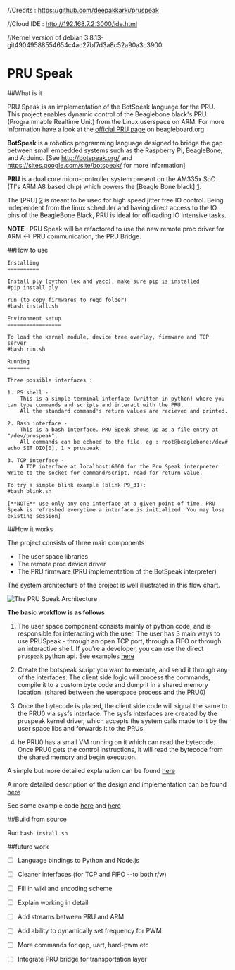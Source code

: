 //Credits : https://github.com/deepakkarki/pruspeak

//Cloud IDE : http://192.168.7.2:3000/ide.html

//Kernel version of debian 3.8.13-git49049588554654c4ac27bf7d3a8c52a90a3c3900




PRU Speak
========

##What is it


PRU Speak is an implementation of the BotSpeak language for the PRU.
This project enables dynamic control of the Beaglebone black's PRU (Programmable Realtime Unit) from the Linux userspace on ARM. For more information have a look at the [official PRU page](http://beagleboard.org/pru) on beagleboard.org

**BotSpeak** is a robotics programming language designed to bridge the gap between small embedded systems such as the Raspberry Pi, BeagleBone, and Arduino.
[See  http://botspeak.org/ and https://sites.google.com/site/botspeak/ for more information]

**PRU** is a dual core micro-controller system present on the AM335x SoC (TI's ARM A8 based chip) which powers the [Beagle Bone black] [1].

The [PRU] [2] is meant to be used for high speed jitter free IO control. Being independent from the linux scheduler and having direct access to the IO pins of the BeagleBone Black, PRU is ideal for offloading IO intensive tasks.

**NOTE** :  PRU Speak will be refactored to use the new remote proc driver for ARM <-> PRU communication, the PRU Bridge. 

##How to use

```
Installing
==========

Install ply (python lex and yacc), make sure pip is installed
#pip install ply

run (to copy firmwares to reqd folder)
#bash install.sh

Environment setup
=================

To load the kernel module, device tree overlay, firmware and TCP server
#bash run.sh

Running
=======

Three possible interfaces :

1. PS shell -
	This is a simple terminal interface (written in python) where you can type commands and scripts and interact with the PRU.
	All the standard command's return values are recieved and printed. 

2. Bash interface -
	This is a bash interface. PRU Speak shows up as a file entry at "/dev/pruspeak".
	All commands can be echoed to the file, eg : root@beaglebone:/dev# echo SET DIO[0], 1 > pruspeak

3. TCP interface -
	A TCP interface at localhost:6060 for the Pru Speak interpreter. Write to the socket for command/script, read for return value.

To try a simple blink example (blink P9_31):
#bash blink.sh

[**NOTE** use only any one interface at a given point of time. PRU Speak is refreshed everytime a interface is initialized. You may lose existing session]

```

##How it works

The project consists of three main components
  * The user space libraries 
  * The remote proc device driver
  * The PRU firmware (PRU implementation of the BotSpeak interpreter)

The system architecture of the project is well illustrated in this flow chart.

![The PRU Speak Architecture](https://goo.gl/J2uwTx)

**The basic workflow is as follows**

1. The user space component consists mainly of python code, and is responsible for interacting with the user. The user has 3 main ways to use PRUSpeak - through an open TCP port, through a FIFO or through an interactive shell. If you're a developer, you can use the direct `pruspeak` python api. 
See examples [here](https://github.com/deepakkarki/pruspeak/blob/master/src/userspace_lib/example_code.py)

2. Create the botspeak script you want to execute, and send it through any of the interfaces. The client side logic will process the commands, compile it to a custom byte code and dump it in a shared memory location. (shared between the userspace process and the PRU0)

3. Once the bytecode is placed, the client side code will signal the same to the PRU0 via sysfs interface. The sysfs interfaces are created by the pruspeak kernel driver, which accepts the system calls made to it by the user space libs and forwards it to the PRUs.

4. he PRU0 has a small VM running on it which can read the bytecode. Once PRU0 gets the control instructions, it will read the bytecode from the shared memory and begin execution.

A simple but more detailed explanation can be found [here](https://goo.gl/09xJfa)

A more detailed description of the design and implementation can be found [here](https://goo.gl/vonpEB)

See some example code [here](https://github.com/deepakkarki/pruspeak/blob/master/src/userspace_lib/test_funcs.py) and [here](https://github.com/deepakkarki/pruspeak/blob/master/src/userspace_lib/example_code.py)

##Build from source

Run ```bash install.sh```

##future work

- [ ] Language bindings to Python and Node.js
- [ ] Cleaner interfaces (for TCP and FIFO --to both r/w)
- [ ] Fill in wiki and encoding scheme
- [ ] Explain working in detail
- [ ] Add streams between PRU and ARM
- [ ] Add ability to dynamically set frequency for PWM
- [ ] More commands for qep, uart, hard-pwm etc
- [ ] Integrate PRU bridge for transportation layer


[1]: http://beagleboard.org/black
[2]: http://elinux.org/BeagleBone_PRU_Notes
